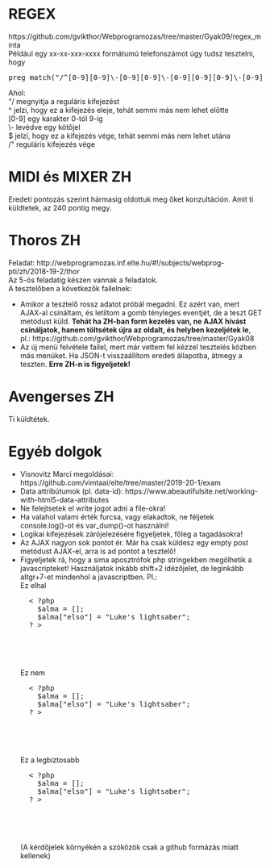 <h1>REGEX</h1>
https://github.com/gvikthor/Webprogramozas/tree/master/Gyak09/regex_minta <br>
Például egy xx-xx-xxx-xxxx formátumú telefonszámot úgy tudsz tesztelni, hogy
<pre>
preg_match("/^[0-9][0-9]\-[0-9][0-9]\-[0-9][0-9][0-9]\-[0-9][0-9][0-9][0-9]$/", $valami);
</pre>
Ahol:<br>
"/ megnyitja a reguláris kifejezést<br>
^ jelzi, hogy ez a kifejezés eleje, tehát semmi más nem lehet előtte<br>
[0-9] egy karakter 0-tól 9-ig<br>
\- levédve egy kötőjel<br>
$ jelzi, hogy ez a kifejezés vége, tehát semmi más nem lehet utána<br>
/" reguláris kifejezés vége<br>

<h1>MIDI és MIXER ZH</h1>
Eredeti pontozás szerint hármasig oldottuk meg őket konzultáción. Amit ti küldtetek, az 240 pontig megy.

<h1>Thoros ZH</h1>
Feladat: http://webprogramozas.inf.elte.hu/#!/subjects/webprog-pti/zh/2018-19-2/thor <br>
Az 5-ös feladatig készen vannak a feladatok.<br>
A tesztelőben a következők failelnek:
<ul>
<li>Amikor a tesztelő rossz adatot próbál megadni. Ez azért van, mert AJAX-al csináltam, és letiltom a gomb tényleges eventjét, de a teszt GET metódust küld. <b>Tehát ha ZH-ban form kezelés van, ne AJAX hívást csináljatok, hanem töltsétek újra az oldalt, és helyben kezeljétek le</b>, pl.: https://github.com/gvikthor/Webprogramozas/tree/master/Gyak08</li>
<li>Az új menü felvétele failel, mert már vettem fel kézzel tesztelés közben más menüket. Ha JSON-t visszaállítom eredeti állapotba, átmegy a teszten. <b>Erre ZH-n is figyeljetek!</b></li>
</ul>

<h1>Avengerses ZH</h1>
Ti küldtétek.

<h1>Egyéb dolgok</h1>
<ul>
  <li>Visnovitz Marci megoldásai: https://github.com/vimtaai/elte/tree/master/2019-20-1/exam </li>
  <li>Data attribútumok (pl. data-id): https://www.abeautifulsite.net/working-with-html5-data-attributes </li>
  <li>Ne felejtsetek el write jogot adni a file-okra! </li>
  <li>Ha valahol valami érték furcsa, vagy elakadtok, ne féljetek console.log()-ot és var_dump()-ot használni! </li>
  <li>Logikai kifejezések zárójelezésére figyeljetek, főleg a tagadásokra! </li>
  <li>Az AJAX nagyon sok pontot ér. Már ha csak küldesz egy empty post metódust AJAX-el, arra is ad pontot a tesztelő!</li>
  <li>Figyeljetek rá, hogy a sima aposztrófok php stringekben megölhetik a javascripteket! Használjatok inkább shift+2 idézőjelet, de leginkább altgr+7-et mindenhol a javascriptben. Pl.: <br>
  Ez elhal
  <pre>
  < ?php
    $alma = [];
    $alma["elso"] = "Luke's lightsaber";
  ? >

  <script>
      console.log('< ?=$alma["elso"]? >')
  </script>
  </pre>
    
  Ez nem
  <pre>
  < ?php
    $alma = [];
    $alma["elso"] = "Luke's lightsaber";
  ? >

  <script>
      console.log("< ?=$alma["elso"]? >")
  </script>
  </pre>
  
  Ez a legbiztosabb
  <pre>
  < ?php
    $alma = [];
    $alma["elso"] = "Luke's lightsaber";
  ? >

  <script>
      console.log(`< ?=$alma["elso"]? >`)
  </script>
  </pre>
  (A kérdőjelek környékén a szóközök csak a github formázás miatt kellenek)
  </li>
</ul>
